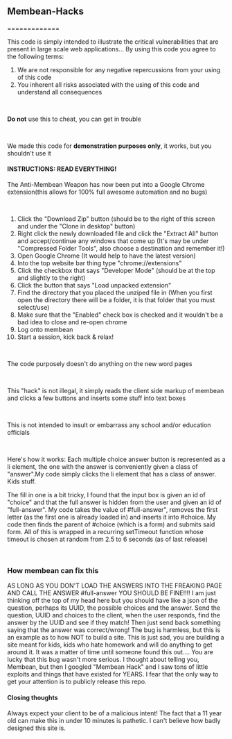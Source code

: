 <h2>Membean-Hacks</h2>



=============
<p>This code is simply intended to illustrate the critical vulnerabilities that are present in large scale web applications... By using this code you agree to the following terms: <ol><li>We are not responsible for any negative repercussions from your using of this code</li><li>You inherent all risks associated with the using of this code and understand all consequences</li></ol></p>
<br>
<p><strong>Do not</strong> use this to cheat, you can get in trouble</p>
<br>
<p>We made this code for <strong>demonstration purposes only</strong>, it works, but you shouldn't use it</p>
<h4>INSTRUCTIONS: READ EVERYTHING!</h4>

<p>The Anti-Membean Weapon has now been put into a Google Chrome extension(this allows for 100% full awesome automation and no bugs)</p>

<br>



<ol>

<li>Click the "Download Zip" button (should be to the right of this screen and under the "Clone in desktop" button)</li>

<li>Right click the newly downloaded file and click the "Extract All" button and accept/continue any windows that come up (It's may be under "Compressed Folder Tools", also choose a destination and remember it!)</li>

<li>Open Google Chrome (It would help to have the latest version)</li>

<li>Into the top website bar thing type "chrome://extensions"</li>

<li>Click the checkbox that says "Developer Mode" (should be at the top and slightly to the right)</li>

<li>Click the button that says "Load unpacked extension"</li>

<li>Find the directory that you placed the unziped file in (When you first open the directory there will be a folder, it is that folder that you must select/use)</li>

<li>Make sure that the "Enabled" check box is checked and it wouldn't be a bad idea to close and re-open chrome</li>

<li>Log onto membean</li>

<li>Start a session, kick back & relax!</li>

</ol>

</p>

<br>

<p>The code purposely doesn't do anything on the new word pages<p>

<br>



<p>This "hack" is not illegal, it simply reads the client side markup of membean and clicks a few buttons and inserts some stuff into text boxes</p>



<br>



<p>This is not intended to insult or embarrass any school and/or education officials</p>



<br>
<p>Here's how it works: Each multiple choice answer button is represented as a li element, the one with the answer is conveniently given a class of "answer".My code simply clicks the li element that has a class of answer. Kids stuff.</p>

<p>The fill in one is a bit tricky, I found that the input box is given an id of "choice" and that the full answer is hidden from the user and given an id of "full-answer". My code takes the value of #full-answer", removes the first letter (as the first one is already loaded in) and inserts it into #choice. My code then finds the parent of #choice (which is a form) and submits said form. All of this is wrapped in a recurring setTimeout function whose timeout is chosen at random from 2.5 to 6 seconds (as of last release)</p> 
<br>
<h3>How membean can fix this</h3>
<p>
AS LONG AS YOU DON'T LOAD THE ANSWERS INTO THE FREAKING PAGE AND CALL THE ANSWER #full-answer YOU SHOULD BE FINE!!!! I am just thinking off the top of my head here but you should have like a json of the question, perhaps its UUID, the possible choices and the answer. Send the question, UUID and choices to the client, when the user responds, find the answer by the UUID and see if they match! Then just send back something saying that the answer was correct/wrong! The bug is harmless, but this is an example as to how NOT to build a site. This is just sad, you are building a site meant for kids, kids who hate homework and will do anything to get around it. It was a matter of time until someone found this out.... You are lucky that this bug wasn't more serious. I thought about telling you, Membean, but then I googled "Membean Hack" and I saw tons of little exploits and things that have existed for YEARS. I fear that the only way to get your attention is to publicly release this repo.
</p>
<h4>Closing thoughts</h4>
<p>Always expect your client to be of a malicious intent! The fact that a 11 year old can make this in under 10 minutes is pathetic. I can't believe how badly designed this site is.</p>



<br>



